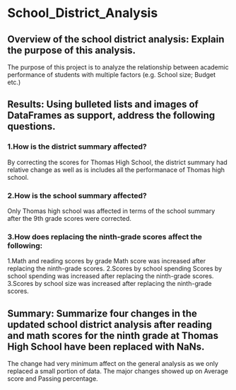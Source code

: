 # School_District_Analysis

## Overview of the school district analysis: Explain the purpose of this analysis.
The purpose of this project is to analyze the relationship between academic performance of students with multiple factors (e.g. School size; Budget etc.)

## Results: Using bulleted lists and images of DataFrames as support, address the following questions.
### 1.How is the district summary affected?

By correcting the scores for Thomas High School, the district summary had relative change as well as is includes all the performanace of Thomas high school.

### 2.How is the school summary affected?

Only Thomas high school was affected in terms of the school summary after the 9th grade scores were corrected.

### 3.How does replacing the ninth-grade scores affect the following:
1.Math and reading scores by grade
Math score was increased after replacing the ninth-grade scores.
2.Scores by school spending
Scores by school spending was increased after replacing the ninth-grade scores.
3.Scores by school size was increased after replacing the ninth-grade scores.

## Summary: Summarize four changes in the updated school district analysis after reading and math scores for the ninth grade at Thomas High School have been replaced with NaNs.
The change had very minimum affect on the general analysis as we only replaced a small portion of data. The major changes showed up on Average score and Passing percentage. 
